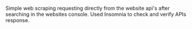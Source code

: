 Simple web scraping requesting directly from the website api's after searching in the websites console.
Used Insomnia to check and verify APIs response.
